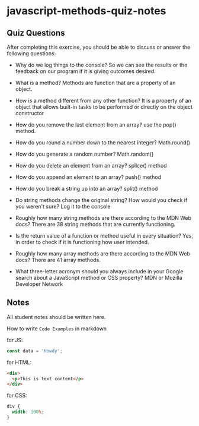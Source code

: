 # javascript-methods-quiz-notes

## Quiz Questions

After completing this exercise, you should be able to discuss or answer the following questions:

- Why do we log things to the console?
  So we can see the results or the feedback on our program if it is giving outcomes desired.

- What is a method?
  Methods are function that are a property of an object.

- How is a method different from any other function?
  It is a property of an object that allows built-in tasks to be performed or directly on the object constructor

- How do you remove the last element from an array?
  use the pop() method.

- How do you round a number down to the nearest integer?
  Math.round()

- How do you generate a random number?
  Math.random()

- How do you delete an element from an array?
  splice() method

- How do you append an element to an array?
  push() method

- How do you break a string up into an array?
  split() method

- Do string methods change the original string? How would you check if you weren't sure?
  Log it to the console

- Roughly how many string methods are there according to the MDN Web docs?
  There are 38 string methods that are currently functioning.

- Is the return value of a function or method useful in every situation?
  Yes, in order to check if it is functioning how user intended.

- Roughly how many array methods are there according to the MDN Web docs?
  There are 41 array methods.

- What three-letter acronym should you always include in your Google search about a JavaScript method or CSS property?
  MDN or Mozilla Developer Network

## Notes

All student notes should be written here.

How to write `Code Examples` in markdown

for JS:

```javascript
const data = 'Howdy';
```

for HTML:

```html
<div>
  <p>This is text content</p>
</div>
```

for CSS:

```css
div {
  width: 100%;
}
```
